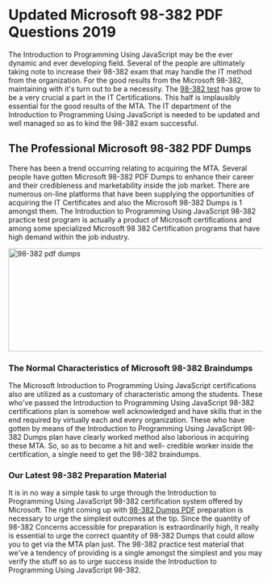 <h1><strong>Updated Microsoft 98-382 PDF Questions 2019</strong></h1>
<p>The Introduction to Programming Using JavaScript may be the ever dynamic and ever developing field. Several of the people are ultimately taking note to increase their 98-382 exam that may handle the IT method from the organization. For the good results from the Microsoft 98-382, maintaining with it's turn out to be a necessity. The <a href="https://www.securedumps.com/98-382-cheat-sheet.html">98-382 test</a> has grow to be a very crucial a part in the IT Certifications. This half is implausibly essential for the good results of the MTA. The IT department of the Introduction to Programming Using JavaScript is needed to be updated and well managed so as to kind the 98-382 exam successful.</p>
<h2><strong>The Professional Microsoft 98-382 PDF Dumps</strong></h2>
<p>There has been a trend occurring relating to acquiring the MTA. Several people have gotten Microsoft 98-382 PDF Dumps to enhance their career and their credibleness and marketability inside the job market. There are numerous on-line platforms that have been supplying the opportunities of acquiring the IT Certificates and also the Microsoft 98-382 Dumps is 1 amongst them. The Introduction to Programming Using JavaScript 98-382 practice test program is actually a product of Microsoft certifications and among some specialized Microsoft 98 382 Certification programs that have high demand within the job industry.</p>
<p><a href="https://www.securedumps.com/98-382-cheat-sheet.html"><img src="https://i.imgur.com/LkNlujf.jpg" alt="98-382 pdf dumps" width="550" height="204" /></a></p>
<h3><strong>The Normal Characteristics of Microsoft 98-382 Braindumps</strong></h3>
<p>The Microsoft Introduction to Programming Using JavaScript certifications also are utilized as a customary of characteristic among the students. These who've passed the Introduction to Programming Using JavaScript 98-382 certifications plan is somehow well acknowledged and have skills that in the end required by virtually each and every organization. These who have gotten by means of the Introduction to Programming Using JavaScript 98-382 Dumps plan have clearly worked method also laborious in acquiring these MTA. So, so as to become a hit and well- credible worker inside the certification, a single need to get the 98-382 braindumps.</p>
<h3><strong>Our Latest 98-382 Preparation Material</strong></h3>
<p>It is in no way a simple task to urge through the Introduction to Programming Using JavaScript 98-382 certification system offered by Microsoft. The right coming up with <a href="https://www.securedumps.com/98-382-cheat-sheet.html">98-382 Dumps PDF</a> preparation is necessary to urge the simplest outcomes at the tip. Since the quantity of 98-382 Concerns accessible for preparation is extraordinarily high, it really is essential to urge the correct quantity of 98-382 Dumps that could allow you to get via the MTA plan just. The 98-382 practice test material that we've a tendency of providing is a single amongst the simplest and you may verify the stuff so as to urge success inside the Introduction to Programming Using JavaScript 98-382.</p>
